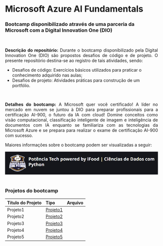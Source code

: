# Microsoft Azure AI Fundamentals
### Bootcamp disponibilizado através de uma parceria da Microsoft com a Digital Innovation One (DIO)
<br>
<p align = "justify"><b>Descrição do repositório:</b> Durante o bootcamp disponibilizado pela Digital Innovation One (DIO) são propostos desafios de código e de projeto. O presente repositório destina-se ao registro de tais atividades, sendo:

- Desafios de código: Exercícios básicos utilizados para praticar o conhecimento adquirido nas aulas; 
- Desafios de projeto: Atividades práticas para construção de um portfólio.

<br>
<p align = "justify"><b>Detalhes do bootcamp:</b> A Microsoft quer você certificado! A líder no mercado em nuvem se juntou à DIO para preparar profissionais para a certificação AI-900, o futuro da IA com cloud! Domine conceitos como visão computacional, classificação inteligente de imagem e inteligência de documentos com IA enquanto se familiariza com as tecnologias da Microsoft Azure e se prepara para realizar o exame de certificação AI-900 com sucesso.

Maiores informações sobre o bootcamp podem ser visualizadas a seguir: 

<a href = "https://web.dio.me/track/microsoft-azure-ai-fundamentals">
  <img src = "https://github.com/lilandracunha/dio-bootcamp-ifood/blob/main/assets/title_potencia_tech_datascience.png">
</a>
<br><br>

### Projetos do bootcamp

| Título do Projeto | Tipo | Arquivo |
| :---------- | :--------- | :------------------------------------------ |
| Projeto1 | <a href = "">Projeto1</a> |
| Projeto2 | <a href = "">Projeto2</a> |
| Projeto3 | <a href = "">Projeto3</a> |
| Projeto4 | <a href = "">Projeto4</a> |
| Projeto5 | <a href = "">Projeto5</a> |
